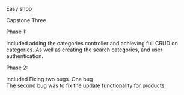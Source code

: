 Easy shop 

Capstone Three


Phase 1: 

Included adding the categories controller and achieving full CRUD on categories.
As well as creating the search categories, and user authentication.



Phase 2: 

Included Fixing two bugs. One bug  
The second bug was to fix the update functionality for products.

